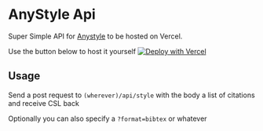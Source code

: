 # AnyStyle Api

Super Simple API for [Anystyle](https://github.com/inukshuk/anystyle) to be hosted on Vercel.


Use the button below to host it yourself
[![Deploy with Vercel](https://vercel.com/button)](https://vercel.com/new/project?template=https://github.com/tefkah/anystyle-api)


## Usage

Send a post request to `(wherever)/api/style` with the body a list of citations and receive CSL back

Optionally you can also specify a `?format=bibtex` or whatever
